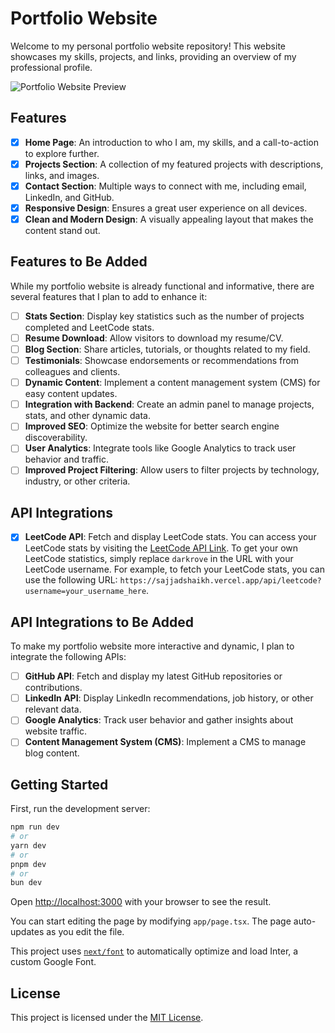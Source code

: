 # Portfolio Website

Welcome to my personal portfolio website repository! This website showcases my skills, projects, and links, providing an overview of my professional profile.

![Portfolio Website Preview](https://github.com/Darkrove/portfolio-website/assets/53792139/ac96f73b-848e-46a4-b4ce-29ba95f153e0)

## Features

- [x] **Home Page**: An introduction to who I am, my skills, and a call-to-action to explore further.
- [x] **Projects Section**: A collection of my featured projects with descriptions, links, and images.
- [x] **Contact Section**: Multiple ways to connect with me, including email, LinkedIn, and GitHub.
- [x] **Responsive Design**: Ensures a great user experience on all devices.
- [x] **Clean and Modern Design**: A visually appealing layout that makes the content stand out.

## Features to Be Added

While my portfolio website is already functional and informative, there are several features that I plan to add to enhance it:

- [ ] **Stats Section**: Display key statistics such as the number of projects completed and LeetCode stats.
- [ ] **Resume Download**: Allow visitors to download my resume/CV.
- [ ] **Blog Section**: Share articles, tutorials, or thoughts related to my field.
- [ ] **Testimonials**: Showcase endorsements or recommendations from colleagues and clients.
- [ ] **Dynamic Content**: Implement a content management system (CMS) for easy content updates.
- [ ] **Integration with Backend**: Create an admin panel to manage projects, stats, and other dynamic data.
- [ ] **Improved SEO**: Optimize the website for better search engine discoverability.
- [ ] **User Analytics**: Integrate tools like Google Analytics to track user behavior and traffic.
- [ ] **Improved Project Filtering**: Allow users to filter projects by technology, industry, or other criteria.

## API Integrations

- [x] **LeetCode API**: Fetch and display LeetCode stats. You can access your LeetCode stats by visiting the [LeetCode API Link](https://sajjadshaikh.vercel.app/api/leetcode?username=darkrove). To get your own LeetCode statistics, simply replace `darkrove` in the URL with your LeetCode username. For example, to fetch your LeetCode stats, you can use the following URL: `https://sajjadshaikh.vercel.app/api/leetcode?username=your_username_here`.

## API Integrations to Be Added

To make my portfolio website more interactive and dynamic, I plan to integrate the following APIs:

- [ ] **GitHub API**: Fetch and display my latest GitHub repositories or contributions.
- [ ] **LinkedIn API**: Display LinkedIn recommendations, job history, or other relevant data.
- [ ] **Google Analytics**: Track user behavior and gather insights about website traffic.
- [ ] **Content Management System (CMS)**: Implement a CMS to manage blog content.

## Getting Started

First, run the development server:

```bash
npm run dev
# or
yarn dev
# or
pnpm dev
# or
bun dev
```

Open [http://localhost:3000](http://localhost:3000) with your browser to see the result.

You can start editing the page by modifying `app/page.tsx`. The page auto-updates as you edit the file.

This project uses [`next/font`](https://nextjs.org/docs/basic-features/font-optimization) to automatically optimize and load Inter, a custom Google Font.

## License

This project is licensed under the [MIT License](LICENSE.md).
